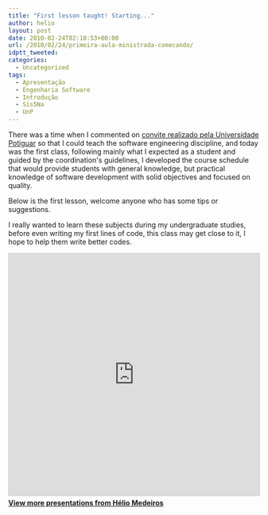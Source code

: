 ```yaml
---
title: "First lesson taught! Starting..."
author: helio
layout: post
date: 2010-02-24T02:10:53+00:00
url: /2010/02/24/primeira-aula-ministrada-comecando/
idptt_tweeted: 
categories:
  - Uncategorized
tags:
  - Apresentação
  - Engenharia Software
  - Introdução
  - Sis5Na
  - UnP
---
```


There was a time when I commented on <a title="UnP" href="/2010/01/26/ola-unp-mais-um-professor-na-familia/" target="_self">convite realizado pela Universidade Potiguar</a> so that I could teach the software engineering discipline, and today was the first class, following mainly what I expected as a student and guided by the coordination's guidelines, I developed the course schedule that would provide students with general knowledge, but practical knowledge of software development with solid objectives and focused on quality.

Below is the first lesson, welcome anyone who has some tips or suggestions.

I really wanted to learn these subjects during my undergraduate studies, before even writing my first lines of code, this class may get close to it, I hope to help them write better codes. <div style="margin-bottom: 20px;">
<iframe src="https://www.slideshare.net/slideshow/embed_code/key/DOY0KvX1rPPUEh" width="597" height="486" frameborder="0" marginwidth="0" marginheight="0" scrolling="no" style="border:1px solid #CCC; border-width:1px; margin-bottom:5px; max-width: 100%;" allowfullscreen></iframe>
</iframe>
<div style="margin-bottom:5px">
    <strong><a href="//www.slideshare.net/heliomedeiros" target="_blank">View more presentations from Hélio Medeiros</a></strong>
</div>
</div>